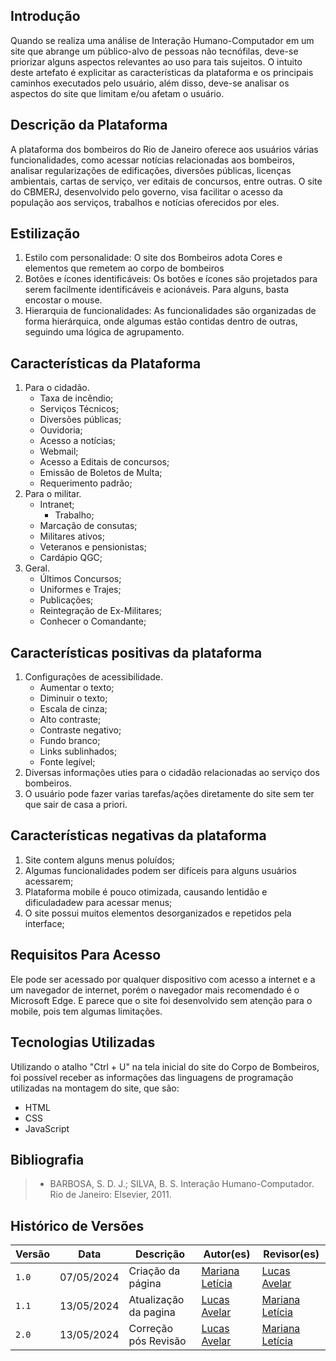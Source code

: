 ## Introdução

</p>    Quando se realiza uma análise de Interação Humano-Computador em um site que abrange um público-alvo de pessoas não tecnófilas, deve-se priorizar alguns aspectos relevantes ao uso para tais sujeitos. O intuito deste artefato é explicitar as características da plataforma e os principais caminhos executados pelo usuário, além disso, deve-se analisar os aspectos do site que limitam e/ou afetam o usuário.</p>


## Descrição da Plataforma

 </p> A plataforma dos bombeiros do Rio de Janeiro oferece aos usuários várias funcionalidades, como acessar notícias relacionadas aos bombeiros, analisar regularizações de edificações, diversões públicas, licenças ambientais, cartas de serviço, ver editais de concursos, entre outras. O site do CBMERJ, desenvolvido pelo governo, visa facilitar o acesso da população aos serviços, trabalhos e notícias oferecidos por eles. </p>

## Estilização 
   
1. Estilo com personalidade: O site dos Bombeiros adota Cores e elementos que remetem ao corpo de bombeiros
2. Botões e ícones identificáveis: Os botões e ícones são projetados para serem facilmente identificáveis e acionáveis. Para alguns, basta encostar o mouse.
3. Hierarquia de funcionalidades: As funcionalidades são organizadas de forma hierárquica, onde algumas estão contidas dentro de outras, seguindo uma lógica de agrupamento.

## Características da Plataforma
   
1. Para o cidadão.
    - Taxa de incêndio;
    - Serviços Técnicos;
    - Diversões públicas;
    - Ouvidoria;
    - Acesso a notícias;
    - Webmail;
    - Acesso a Editais de concursos; 
    - Emissão de Boletos de Multa;
    - Requerimento padrão; 
2. Para o militar.
    - Intranet;
        - Trabalho;
    - Marcação de consutas;
    - Militares ativos;
    - Veteranos e pensionistas;
    - Cardápio QGC;
3. Geral.
    - Últimos Concursos;
    - Uniformes e Trajes;
    - Publicações;
    - Reintegração de Ex-Militares;
    - Conhecer o Comandante;
 
## Características positivas da plataforma

1. Configurações de acessibilidade.
    - Aumentar o texto;
    - Diminuir o texto;
    - Escala de cinza;
    - Alto contraste;
    - Contraste negativo;
    - Fundo branco;
    - Links sublinhados;
    - Fonte legível;
2. Diversas informações uties para o cidadão relacionadas ao serviço dos bombeiros.
3. O usuário pode fazer varias tarefas/ações diretamente do site sem ter que sair de casa a priori.
 
## Características negativas da plataforma 

1. Site contem alguns menus poluídos;
2. Algumas funcionalidades podem ser difíceis para alguns usuários acessarem;
3. Plataforma mobile é pouco otimizada, causando lentidão e dificuladadew para acessar menus;
4. O site possui muitos elementos desorganizados e repetidos pela interface;

## Requisitos Para Acesso 
 
Ele pode ser acessado por qualquer dispositivo com acesso a internet e a um navegador de internet, porém o navegador mais recomendado é o Microsoft Edge. E parece que o site foi desenvolvido sem atenção para o mobile, pois tem algumas limitações. 

## Tecnologias Utilizadas 
 
Utilizando o atalho "Ctrl + U" na tela inicial do site do Corpo de Bombeiros, foi possível receber as informações das linguagens de programação utilizadas na montagem do site, que são:

- HTML <br>
- CSS <br>
- JavaScript <br>


## Bibliografia

> - BARBOSA, S. D. J.; SILVA, B. S. Interação Humano-Computador. Rio de Janeiro: Elsevier, 2011.

## Histórico de Versões

| Versão |    Data    | Descrição                                 | Autor(es)                                       | Revisor(es)                                    |
| ------ | :--------: | ----------------------------------------- | ----------------------------------------------- | ---------------------------------------------- |
| `1.0`   | 07/05/2024 | Criação da página                         | [Mariana Letícia](https://github.com/Marianannn) |     [Lucas Avelar](https://github.com/LucasAvelar2711)    |
| `1.1`   | 13/05/2024 | Atualização da pagina                         | [Lucas Avelar](https://github.com/LucasAvelar2711) |     [Mariana Letícia](https://github.com/Marianannn)    |
| `2.0`   | 13/05/2024 | Correção pós Revisão                       | [Lucas Avelar](https://github.com/LucasAvelar2711) |     [Mariana Letícia](https://github.com/Marianannn)    |